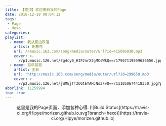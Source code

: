 ```yaml
---
title: 【置顶】欢迎来到我的Page
date: 2018-12-19 00:04:12
tags:
 - Page
 - Hexo
categories:
playlist:
  - name: 我从崖边跌落
    artist: 谢春花
    url: //music.163.com/song/media/outer/url?id=415086030.mp3
    cover: >-
      //p1.music.126.net/Eg4cy0_HIF2nrX2gMCsWkQ==/17967119509636556.jpg?param=130y130
  - name: 百年孤寂
    artist: 王菲
    url: 'http://music.163.com/song/media/outer/url?id=299650.mp3'
    cover: >-
      //p2.music.126.net/jWMEjTT3UGtEYAHJNs3FvQ==/111050674418350.jpg?param=130y130
abbrlink: 11259994
top: true
---
```


<p align="center"> 这里是我的Page页面，添加各种心得. [![Build Status](https://travis-ci.org/Hipye/morizen.github.io.svg?branch=hexo)](https://travis-ci.org/Hipye/morizen.github.io) </p>

